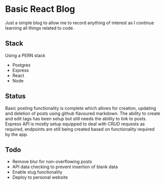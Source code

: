 # Basic React Blog
Just a simple blog to allow me to record anything of interest as I continue learning all things related to code. 

## Stack
Using a PERN stack
- Postgres
- Express
- React
- Node

## Status
Basic posting functionality is complete which allows for creation, updating and deletion of posts using github flavoured markdown.
The ability to create and edit tags has been setup but still needs the ability to link to posts.
Express API is mostly setup equipped to deal with CRUD requests as required, endpoints are still being created based on functionality required by the app. 

## Todo
- Remove blur for non-overflowing posts
- API data checking to prevent insertion of blank data
- Enable slug functionality
- Deploy to personal website